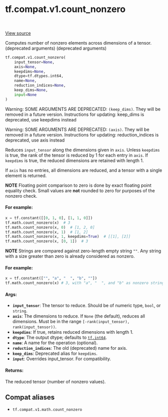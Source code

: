 <div itemscope itemtype="http://developers.google.com/ReferenceObject">
<meta itemprop="name" content="tf.compat.v1.count_nonzero" />
<meta itemprop="path" content="Stable" />
</div>

# tf.compat.v1.count_nonzero

<!-- Insert buttons and diff -->

<table class="tfo-notebook-buttons tfo-api" align="left">
</table>

<a target="_blank" href="/code/stable/tensorflow/python/ops/math_ops.py">View source</a>



Computes number of nonzero elements across dimensions of a tensor. (deprecated arguments) (deprecated arguments)

``` python
tf.compat.v1.count_nonzero(
    input_tensor=None,
    axis=None,
    keepdims=None,
    dtype=tf.dtypes.int64,
    name=None,
    reduction_indices=None,
    keep_dims=None,
    input=None
)
```



<!-- Placeholder for "Used in" -->

Warning: SOME ARGUMENTS ARE DEPRECATED: `(keep_dims)`. They will be removed in a future version.
Instructions for updating:
keep_dims is deprecated, use keepdims instead

Warning: SOME ARGUMENTS ARE DEPRECATED: `(axis)`. They will be removed in a future version.
Instructions for updating:
reduction_indices is deprecated, use axis instead

Reduces `input_tensor` along the dimensions given in `axis`.
Unless `keepdims` is true, the rank of the tensor is reduced by 1 for each
entry in `axis`. If `keepdims` is true, the reduced dimensions
are retained with length 1.

If `axis` has no entries, all dimensions are reduced, and a
tensor with a single element is returned.

**NOTE** Floating point comparison to zero is done by exact floating point
equality check.  Small values are **not** rounded to zero for purposes of
the nonzero check.

#### For example:



```python
x = tf.constant([[0, 1, 0], [1, 1, 0]])
tf.math.count_nonzero(x)  # 3
tf.math.count_nonzero(x, 0)  # [1, 2, 0]
tf.math.count_nonzero(x, 1)  # [1, 2]
tf.math.count_nonzero(x, 1, keepdims=True)  # [[1], [2]]
tf.math.count_nonzero(x, [0, 1])  # 3
```

**NOTE** Strings are compared against zero-length empty string `""`. Any
string with a size greater than zero is already considered as nonzero.

#### For example:


```python
x = tf.constant(["", "a", "  ", "b", ""])
tf.math.count_nonzero(x) # 3, with "a", "  ", and "b" as nonzero strings.
```

#### Args:


* <b>`input_tensor`</b>: The tensor to reduce. Should be of numeric type, `bool`, or
  `string`.
* <b>`axis`</b>: The dimensions to reduce. If `None` (the default), reduces all
  dimensions. Must be in the range `[-rank(input_tensor),
  rank(input_tensor))`.
* <b>`keepdims`</b>: If true, retains reduced dimensions with length 1.
* <b>`dtype`</b>: The output dtype; defaults to <a href="../../../tf.md#int64"><code>tf.int64</code></a>.
* <b>`name`</b>: A name for the operation (optional).
* <b>`reduction_indices`</b>: The old (deprecated) name for axis.
* <b>`keep_dims`</b>: Deprecated alias for `keepdims`.
* <b>`input`</b>: Overrides input_tensor. For compatibility.


#### Returns:

The reduced tensor (number of nonzero values).


## Compat aliases

* `tf.compat.v1.math.count_nonzero`


